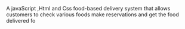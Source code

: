 A javaScript ,Html and Css food-based delivery system that allows customers to check various foods   make reservations and get the food delivered 
fo



